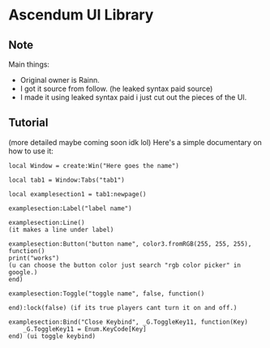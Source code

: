 # Ascendum UI Library
	
## Note
Main things:
* Original owner is Rainn.
* I got it source from follow. (he leaked syntax paid source)
* I made it using leaked syntax paid i just cut out the pieces of the UI.
	
## Tutorial
(more detailed maybe coming soon idk lol)
Here's a simple documentary on how to use it:

```
local Window = create:Win("Here goes the name")

local tab1 = Window:Tabs("tab1")

local examplesection1 = tab1:newpage()

examplesection:Label("label name")

examplesection:Line() 
(it makes a line under label)

examplesection:Button("button name", color3.fromRGB(255, 255, 255), function()
print("works") 
(u can choose the button color just search "rgb color picker" in google.)
end)

examplesection:Toggle("toggle name", false, function()
    
end):lock(false) (if its true players cant turn it on and off.)

examplesection:Bind("Close Keybind", _G.ToggleKey11, function(Key)
    _G.ToggleKey11 = Enum.KeyCode[Key]
end) (ui toggle keybind)
```
